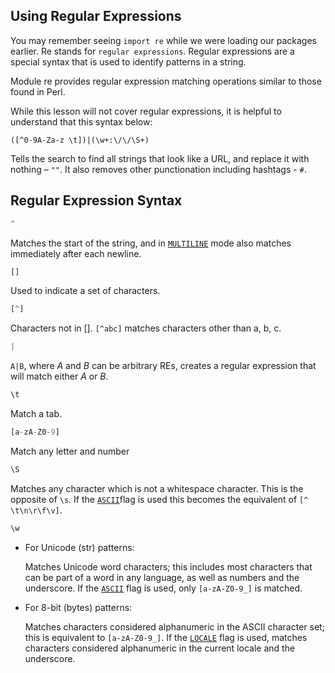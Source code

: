 <!--title={Using Regular Expressions}-->

## Using Regular Expressions

You may remember seeing ```import re``` while we were loading our packages earlier. Re stands for ```regular expressions```. Regular expressions are a special syntax that is used to identify patterns in a string.

Module re provides regular expression matching operations similar to those found in Perl.

While this lesson will not cover regular expressions, it is helpful to understand that this syntax below:

```
([^0-9A-Za-z \t])|(\w+:\/\/\S+)
```

Tells the search to find all strings that look like a URL, and replace it with nothing – `""`. It also removes other punctionation including hashtags - `#`. 

## Regular Expression Syntax

```python
^
```

Matches the start of the string, and in [`MULTILINE`](https://docs.python.org/3/library/re.html#re.MULTILINE) mode also matches immediately after each newline.

```python
[]
```

Used to indicate a set of characters.

```python
[^]
```

Characters not in [].  `[^abc]` matches characters other than a, b, c.

```python
|
```

`A|B`, where *A* and *B* can be arbitrary REs, creates a regular expression that will match either *A* or *B*. 

```python
\t
```

Match a tab.

```python
[a-zA-Z0-9]
```

Match any letter and number

```python
\S
```

Matches any character which is not a whitespace character. This is the opposite of `\s`. If the [`ASCII`](https://docs.python.org/3/library/re.html#re.ASCII)flag is used this becomes the equivalent of `[^ \t\n\r\f\v]`.

```python
\w
```

- For Unicode (str) patterns:

  Matches Unicode word characters; this includes most characters that can be part of a word in any language, as well as numbers and the underscore. If the [`ASCII`](https://docs.python.org/3/library/re.html#re.ASCII) flag is used, only `[a-zA-Z0-9_]` is matched.

- For 8-bit (bytes) patterns:

  Matches characters considered alphanumeric in the ASCII character set; this is equivalent to `[a-zA-Z0-9_]`. If the [`LOCALE`](https://docs.python.org/3/library/re.html#re.LOCALE) flag is used, matches characters considered alphanumeric in the current locale and the underscore.